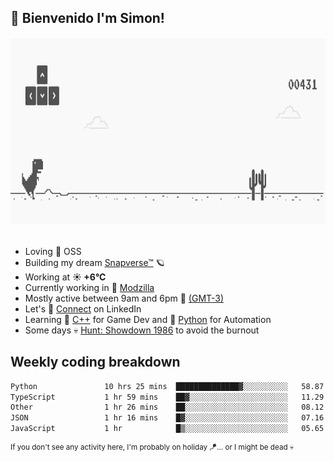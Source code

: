 <h2>🤙 <b>Bienvenido I'm Simon!&nbsp;</b></h2>

<section>
  <img src="./static/banner.gif" height=300 width=1000>
</section>

<br>

<ul>
  <li>
     Loving 🤍 OSS
  </li>
  <li>
    Building my dream&nbsp;<a href=https://github.com/snapverse target=_blank>Snapverse™</a> 🪐
  </li>
  <li>
		<!--START_SECTION:weather-->
		Working at <b>☀️   +6°C</b>
		<!--END_SECTION:weather-->
  </li>
  <li>
    Currently working in 💬&nbsp;<a href=https://github.com/itssimmons?tab=repositories&q=modzilla&type=source&language=&sort= target=_blank>Modzilla</a>
  </li>
  <li>
    Mostly active between 9am and 6pm 🚩 <a href=https://onlinealarmkur.com/world/es target=_blank>(GMT-3)</a>
  </li>
  <li>
    Let's 🔗&nbsp;<a href=https://www.linkedin.com/in/itssimmons target=_blank>Connect</a> on LinkedIn
  </li>
  <li>
    Learning 👴&nbsp;<a href=https://images3.memedroid.com/images/UPLOADED755/65f2bce6734f6.webp target=_blank>C++</a> for Game Dev and 🐍&nbsp;<a href=https://qph.cf2.quoracdn.net/main-qimg-4472b6229cb75bf66ab531f3ebd4f975-lq target=_blank>Python</a> for Automation
  </li>
  <li>
    Some days 💀&nbsp;<a href=https://www.huntshowdown.com target=_blank>Hunt: Showdown 1986</a> to avoid the burnout
  </li>
</ul>

<h2><b>Weekly coding breakdown </b></h2>

<!--START_SECTION:waka-->

```txt
Python               10 hrs 25 mins  ██████████████▓░░░░░░░░░░   58.87 %
TypeScript           1 hr 59 mins    ██▓░░░░░░░░░░░░░░░░░░░░░░   11.29 %
Other                1 hr 26 mins    ██░░░░░░░░░░░░░░░░░░░░░░░   08.12 %
JSON                 1 hr 16 mins    █▓░░░░░░░░░░░░░░░░░░░░░░░   07.16 %
JavaScript           1 hr            █▒░░░░░░░░░░░░░░░░░░░░░░░   05.65 %
```

<!--END_SECTION:waka-->

<sup>If you don't see any activity here, I'm probably on holiday 🪁... or I might be dead 💀</sup>
